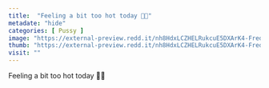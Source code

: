```yaml
---
title:  "Feeling a bit too hot today 🥵💕"
metadate: "hide"
categories: [ Pussy ]
image: "https://external-preview.redd.it/nh8HdxLCZHELRukcuE5DXArK4-FredHda_hsBaTmLkE.jpg?auto=webp&s=c95fccb247c4bc7d8f07d6ab43fd0a12f3909558"
thumb: "https://external-preview.redd.it/nh8HdxLCZHELRukcuE5DXArK4-FredHda_hsBaTmLkE.jpg?width=1080&crop=smart&auto=webp&s=a83c5814df910ce7d0b7ceec90e69c13d58957cc"
visit: ""
---
```

Feeling a bit too hot today 🥵💕
